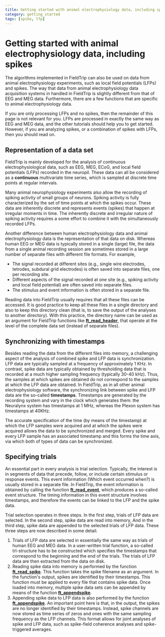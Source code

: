 ```yaml
---
title: Getting started with animal electrophysiology data, including spikes
category: getting_started
tags: [spike, lfp]
---
```


# Getting started with animal electrophysiology data, including spikes

The algorithms implemented in FieldTrip can also be used on data from animal electrophysiology experiments, such as local field potentials (LFPs) and spikes. The way that data from animal electrophysiology data acquisition systems in handled in FieldTrip is slightly different from that of EEG and MEG data. Furthermore, there are a few functions that are specific to animal electrophysiology data.

If you are only processing LFPs and no spikes, then the remainder of this page is not relevant for you. LFPs are processed in exactly the same way as EEG and MEG data, and the other tutorials should help you to get started. However, if you are analyzing spikes, or a combination of spikes with LFPs, then you should read on.

## Representation of a data set

FieldTrip is mainly developed for the analysis of continuous electrophysiological data, such as EEG, MEG, ECoG, and local field potentials (LFPs) recorded in the neuropil. These data can all be considered as a **continuous** multivariate time series, which is sampled at discrete time points at regular intervals.

Many animal neurophysiology experiments also allow the recording of spiking activity of small groups of neurons. Spiking activity is fully characterized by the set of time points at which the spikes occur. These data are inherently discrete and represents events (spikes) that happen at irregular moments in time. The inherently discrete and irregular nature of spiking activity requires a some effort to combine it with the simultaneously recorded LFPs.

Another difference between human electrophysiology data and animal electrophysiology data is the representation of that data on disk. Whereas human EEG or MEG data is typically stored in a single (large) file, the data from a single animal recording session are sometimes stored in a large number of separate files with different file formats. For example,

- The signal recorded at different sites (e.g., single wire electrodes, tetrodes, subdural grid electrodes) is often saved into separate files, one per recording site.
- Different aspects of the signal recorded at one site (e.g., spiking activity and local field potential) are often saved into separate files.
- The stimulus and event information is often stored in a separate file.

Reading data into FieldTrip usually requires that all these files can be accessed. It is good practice to keep all these files in a single directory and also to keep this directory clean (that is, to save the output of the analyses to another directory). With this practice, the directory name can be used as an argument for FieldTrip functions like **[ft_read_header](/reference/fileio/ft_read_header)**, that operate at the level of the complete data set (instead of separate files).

## Synchronizing with timestamps

Besides reading the data from the different files into memory, a challenging aspect of the analysis of combined spike and LFP data is synchronization. LFP data are typically sampled at a frequency of approximately 1 KHz. In contrast, spike data are typically obtained by thresholding data that is recorded at a much higher sampling frequency (typically 30-40 kHz). Thus, the samples at which spikes are obtained do not correspond to the samples at which the LFP data are obtained. In FieldTrip, as in all other animal electrophysiology software, the synchronizing link between spike and LFP data are the so-called **timestamps**. Timestamps are generated by the recording system and vary in the clock which generates them: the Neuralynx system has timestamps at 1 MHz, whereas the Plexon system has timestamps at 40KHz.

The accurate specification of the time (by means of the timestamp) at which the LFP samples were acquired and at which the spikes were acquired allows the data to be synchronized and merged. Every spike and every LFP sample has an associated timestamp and this forms the time axis, via which both of types of data can be synchronized.

## Specifying trials

An essential part in every analysis is trial selection. Typically, the interest is in segments of data that precede, follow, or include certain stimulus or response events. This event information (Which event occurred when?) is usually stored in a separate file. In FieldTrip, the event information is obtained by calling the function **[ft_read_event](/reference/fileio/ft_read_event)**, which produces a so-called event structure. The timing information in this event structure involves timestamps, and therefore the events can be linked to the LFP and the spike data.

Trial selection operates in three steps. In the first step, trials of LFP data are selected. In the second step, spike data are read into memory, And in the third step, spike data are appended to the selected trials of LFP data. These three steps are now described in some detail.

1.  Trials of LFP data are selected in essentially the same way as trials of human EEG and MEG data. In a user-written trial function, a so-called trl-structure has to be constructed which specifies the timestamps that correspond to the beginning and the end of the trials. The trials of LFP data are then extracted from the data on disk.
2.  Reading spike data into memory is performed by the function **[ft_read_spike](/reference/fileio/ft_read_spike)**. This function takes the spike filename as an argument. In the function's output, spikes are identified by their timestamps. This function must be applied to every file that contains spike data. Once loaded into memory, multiple spike data sets can be appended by means of the function **[ft_appendspike](/reference/ft_appendspike)**.
3.  Appending spike data to LFP data is also performed by the function **[ft_appendspike](/reference/ft_appendspike)**. An important point here is that, in the output, the spikes are no longer identified by their timestamps. Instead, spike channels are now stored as time series of zeros and ones with the same sampling frequency as the LFP channels. This format allows for joint analyses of spike and LFP data, such as spike-field coherence analyses and spike-triggered averages.
